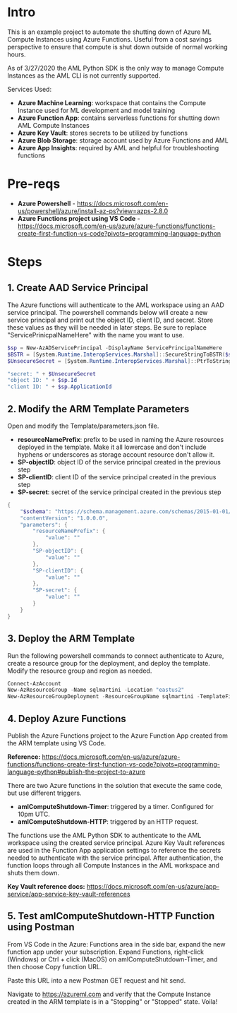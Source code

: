 # **Intro**

This is an example project to automate the shutting down of Azure ML Compute Instances using Azure Functions.  Useful from a cost savings perspective to ensure that compute is shut down outside of normal working hours.  

As of 3/27/2020 the AML Python SDK is the only way to manage Compute Instances as the AML CLI is not currently supported.

Services Used:
- **Azure Machine Learning**:  workspace that contains the Compute Instance used for ML development and model training
- **Azure Function App**:  contains serverless functions for shutting down AML Compute Instances
- **Azure Key Vault**:  stores secrets to be utilized by functions
- **Azure Blob Storage**:  storage account used by Azure Functions and AML
- **Azure App Insights**:  required by AML and helpful for troubleshooting functions

# **Pre-reqs**

- **Azure Powershell** - https://docs.microsoft.com/en-us/powershell/azure/install-az-ps?view=azps-2.8.0
- **Azure Functions project using VS Code** - https://docs.microsoft.com/en-us/azure/azure-functions/functions-create-first-function-vs-code?pivots=programming-language-python

# **Steps**

## 1.  Create AAD Service Principal

The Azure functions will authenticate to the AML workspace using an AAD service principal.  The powershell commands below will create a new service principal and print out the object ID, client ID, and secret.  Store these values as they will be needed in later steps.  Be sure to replace "ServicePrinicpalNameHere" with the name you want to use.  

```powershell
$sp = New-AzADServicePrincipal -DisplayName ServicePrincipalNameHere
$BSTR = [System.Runtime.InteropServices.Marshal]::SecureStringToBSTR($sp.Secret)
$UnsecureSecret = [System.Runtime.InteropServices.Marshal]::PtrToStringAuto($BSTR)

"secret: " + $UnsecureSecret
"object ID: " + $sp.Id
"client ID: " + $sp.ApplicationId
```

## 2.  Modify the ARM Template Parameters

Open and modify the Template/parameters.json file.

- **resourceNamePrefix**:  prefix to be used in naming the Azure resources deployed in the template.  Make it all lowercase and don't include hyphens or underscores as storage account resource don't allow it.
- **SP-objectID**:  object ID of the service principal created in the previous step
- **SP-clientID**:  client ID of the service principal created in the previous step
- **SP-secret**:  secret of the service principal created in the previous step


```powershell
{
    "$schema": "https://schema.management.azure.com/schemas/2015-01-01/deploymentParameters.json#",
    "contentVersion": "1.0.0.0",
    "parameters": {
        "resourceNamePrefix": {
            "value": ""
        },
        "SP-objectID": {
            "value": ""
        },        
        "SP-clientID": {
            "value": ""
        },
        "SP-secret": {
            "value": ""
        }
    }
}
```

## 3.  Deploy the ARM Template

Run the following powershell commands to connect authenticate to Azure, create a resource group for the deployment, and deploy the template.  Modify the resource group and region as needed.

```powershell
Connect-AzAccount
New-AzResourceGroup -Name sqlmartini -Location "eastus2"
New-AzResourceGroupDeployment -ResourceGroupName sqlmartini -TemplateFile template.json -TemplateParameterFile parameters.json
```

## 4.  Deploy Azure Functions

Publish the Azure Functions project to the Azure Function App created from the ARM template using VS Code.  

**Reference:**  https://docs.microsoft.com/en-us/azure/azure-functions/functions-create-first-function-vs-code?pivots=programming-language-python#publish-the-project-to-azure

There are two Azure functions in the solution that execute the same code, but use different triggers.
- **amlComputeShutdown-Timer**:  triggered by a timer.  Configured for 10pm UTC.
- **amlComputeShutdown-HTTP**:  triggered by an HTTP request.

The functions use the AML Python SDK to authenticate to the AML workspace using the created service principal.  Azure Key Vault references are used in the Function App application settings to reference the secrets needed to authenticate with the service principal.  After authentication, the function loops through all Compute Instances in the AML workspace and shuts them down.

**Key Vault reference docs:**  https://docs.microsoft.com/en-us/azure/app-service/app-service-key-vault-references

## 5.  Test amlComputeShutdown-HTTP Function using Postman

From VS Code in the Azure: Functions area in the side bar, expand the new function app under your subscription. Expand Functions, right-click (Windows) or Ctrl + click (MacOS) on amlComputeShutdown-Timer, and then choose Copy function URL.  

Paste this URL into a new Postman GET request and hit send.  

Navigate to https://azureml.com and verify that the Compute Instance created in the ARM template is in a "Stopping" or "Stopped" state. Voila!
